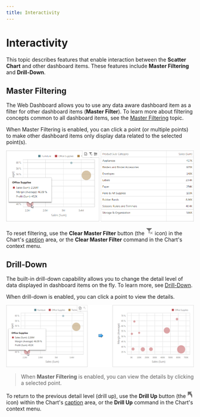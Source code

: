 ```yaml
---
title: Interactivity
---
```

# Interactivity
This topic describes features that enable interaction between the **Scatter Chart** and other dashboard items. These features include **Master Filtering** and **Drill-Down**.

## Master Filtering
The Web Dashboard allows you to use any data aware dashboard item as a filter for other dashboard items (**Master Filter**). To learn more about filtering concepts common to all dashboard items, see the [Master Filtering](../../data-presentation/master-filtering.md) topic.

When Master Filtering is enabled, you can click a point (or multiple points) to make other dashboard items only display data related to the selected point(s).

![ScatterChart_MasterFiltering_Web](../../../../images/img121206.png)

To reset filtering, use the **Clear Master Filter** button (the ![WebViewer_ClearMasterFilterIcon](../../../../images/img22461.png) icon) in the Chart's [caption](../../data-presentation/dashboard-layout.md) area, or the **Clear Master Filter** command in the Chart's context menu.

## Drill-Down
The built-in drill-down capability allows you to change the detail level of data displayed in dashboard items on the fly. To learn more, see [Drill-Down](../../data-presentation/drill-down.md).

When drill-down is enabled, you can click a point to view the details.

![ScatterChart_DrillDown_Web](../../../../images/img121207.png)

> When **Master Filtering** is enabled, you can view the details by clicking a selected point.

To return to the previous detail level (drill up), use the **Drill Up** button (the ![WebViewer_DrillUpIcon](../../../../images/img22464.png) icon) within the Chart's [caption](../../data-presentation/dashboard-layout.md) area, or the **Drill Up** command in the Chart's context menu.